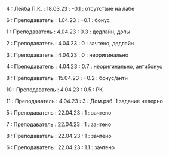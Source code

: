 4 : Лейба П.К. : 18.03.23 : -0.1 : отсутствие на лабе

6 : Преподаватель : 1.04.23 : +0.1 : бонус

1 : Преподаватель : 4.04.23 : 0.3 : дедлайн, допы

2 : Преподаватель : 4.04.23 : 0 : зачтено, дедлайн

3 : Преподаватель : 4.04.23 : 0 : неоригинально

4 : Преподаватель : 4.04.23 : 0.7 : неоригинально, антибонус

8 : Преподаватель : 15.04.23 : +0.2 : бонус/анти

10 : Преподаватель : 4.04.23 : 0.5 : РК

11 : Преподаватель : 4.04.23 : 3 : Дом.раб. 1 задание неверно

5 : Преподаватель : 22.04.23 : 1 : зачтено

7 : Преподаватель : 22.04.23 : 1 : зачтено

8 : Преподаватель : 22.04.23 : 1 : зачтено

6 : Преподаватель : 22.04.23 : 1.1 : зачтено

